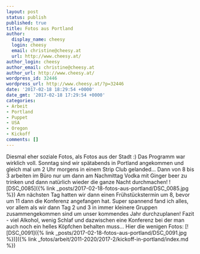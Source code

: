 ```yaml
---
layout: post
status: publish
published: true
title: Fotos aus Portland
author:
  display_name: cheesy
  login: cheesy
  email: christine@cheesy.at
  url: http://www.cheesy.at/
author_login: cheesy
author_email: christine@cheesy.at
author_url: http://www.cheesy.at/
wordpress_id: 32446
wordpress_url: http://www.cheesy.at/?p=32446
date: '2017-02-18 18:29:54 +0000'
date_gmt: '2017-02-18 17:29:54 +0000'
categories:
- Arbeit
- Portland
- Puppet
- USA
- Oregon
- Kickoff
comments: []
---
```

Diesmal eher soziale Fotos, als Fotos aus der Stadt :) Das Programm war wirklich voll. Sonntag sind wir spätabends in Portland angekommen und gleich mal um 2 Uhr morgens in einem Strip Club gelanded... Dann von 8 bis 3 arbeiten im Büro nur um dann am Nachmittag Vodka mit Ginger beer zu trinken und dann natürlich wieder die ganze Nacht durchmachen!
![DSC_0085]({% link _posts/2017-02-18-fotos-aus-portland/DSC_0085.jpg %})
Am nächsten Tag hatten wir dann einen Frühstückstermin um 8, bevor um 11 dann die Konferenz angefangen hat. Super spannend fand ich alles, vor allem als wir dann Tag 2 und 3 in immer kleinere Gruppen zusammengekommen sind um unser kommendes Jahr durchzuplanen!
Fazit - viel Alkohol, wenig Schlaf und dazwischen eine Konferenz bei der man auch noch ein helles Köpfchen behalten muss...
Hier die wenigen Fotos:
[![DSC_0091]({% link _posts/2017-02-18-fotos-aus-portland/DSC_0091.jpg %})]({% link _fotos/arbeit/2011-2020/2017-2/kickoff-in-portland/index.md %})
